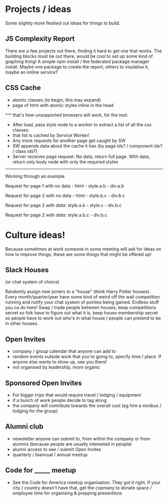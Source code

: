 # Projects / ideas

Some slightly more fleshed out ideas for things to build.

## JS Complexity Report

There are a few projects out there, finding it hard to get one that works. The building blocks must be out there, would be cool to set up some kind of graphing thing! A simple npm install / the federated package manager install. Maybe one package to create the report, others to visulalise it, maybe an online service?

## CSS Cache

* atomic classes (to begin, this may expand)
* page of html with atomic styles inline in the head

^^^ that's how unsupported browsers will work, for the rest:

* After load, pass style node to a worker to extract a list of all the css classes.
* that list is cached by Service Worker!
* Any more requests for another page get caught by SW
* SW appends data about the cache it has (by page ids? / component ids? / class ids?)
* Server receives page request. No data, return full page. With data, return only body node with only the required styles

---

Working through an example

Request for page 1 with no data - html - style.a.b - div.a.b

Request for page 2 with no data - html - style.b.c - div.b.c

Request for page 2 _with data_: style.a.b - style.c - div.b.c

Request for page 2 _with data_: style.a.b.c - div.b.c


# Culture ideas!

Because sometimes at work someone in some meeting will ask for ideas on how to improve things, these are some things that might be offered up!

## Slack Houses

(or chat system of choice)

Randomly assign new joiners to a "house" (think Harry Potter houses). Every month/quarter/year have some kind of weird off the wall competition running and notify your chat system of pointes being gained. Endless stuff you ca do here! Swap / trade people between houses, keep competitions secret so folk have to figure out what it is, keep house membership secret so people have to work out who's in what house / people can pretend to be in other houses.

## Open Invites

 - company / group calendar that anyone can add to
 - random events outside work that you're going to, specify time / place. If anyone else wants to show up, see you there!
 - not organised by leadership, more organic
 
## Sponsored Open Invites

 - For bigger trips that would require travel / lodging / equipment
 - if a bunch of work people decide to tag along
 - the company will contribute towards the overall cost (eg hire a minibus / lodging for the group)

## Alumni club

 - newsletter anyone can submit to, from within the company or from alumnis (because people are usually interested in people)
 - alumni access to see / submit Open Invites
 - quarterly / biannual / annual meetup

## Code for _____ meetup

 - See the Code for America meetup organisation. They got it right. If your city / country doesn't have that, get the copmany to donate space / employee time for organising & prepping presentions
